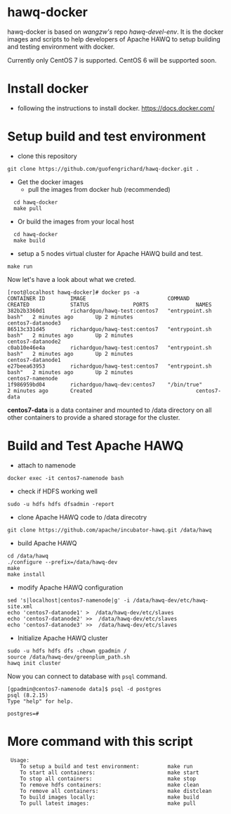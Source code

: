 # hawq-docker

hawq-docker is based on *wangzw's* repo *hawq-devel-env*. It is the docker images and scripts to help developers of Apache HAWQ to setup building and testing environment with docker.

Currently only CentOS 7 is supported. CentOS 6 will be supported soon.

# Install docker
* following the instructions to install docker.
https://docs.docker.com/

# Setup build and test environment
* clone this repository
```
git clone https://github.com/guofengrichard/hawq-docker.git .
```
* Get the docker images
  * pull the images from docker hub (recommended)
```
  cd hawq-docker
  make pull
``` 
  * Or build the images from your local host
```
  cd hawq-docker
  make build
```
* setup a 5 nodes virtual cluster for Apache HAWQ build and test.
```
make run
```
Now let's have a look about what we creted.
```
[root@localhost hawq-docker]# docker ps -a
CONTAINER ID        IMAGE                          COMMAND                CREATED             STATUS              PORTS               NAMES
382b2b3360d1        richardguo/hawq-test:centos7   "entrypoint.sh bash"   2 minutes ago       Up 2 minutes                            centos7-datanode3
86513c331d45        richardguo/hawq-test:centos7   "entrypoint.sh bash"   2 minutes ago       Up 2 minutes                            centos7-datanode2
c0ab10e46e4a        richardguo/hawq-test:centos7   "entrypoint.sh bash"   2 minutes ago       Up 2 minutes                            centos7-datanode1
e27beea63953        richardguo/hawq-test:centos7   "entrypoint.sh bash"   2 minutes ago       Up 2 minutes                            centos7-namenode
1f986959bd04        richardguo/hawq-dev:centos7    "/bin/true"            2 minutes ago       Created                                 centos7-data
```
**centos7-data** is a data container and mounted to /data directory on all other containers to provide a shared storage for the cluster. 

# Build and Test Apache HAWQ
* attach to namenode
```
docker exec -it centos7-namenode bash
```
* check if HDFS working well
```
sudo -u hdfs hdfs dfsadmin -report
```
* clone Apache HAWQ code to /data direcotry
```
git clone https://github.com/apache/incubator-hawq.git /data/hawq
```
* build Apache HAWQ
```
cd /data/hawq
./configure --prefix=/data/hawq-dev
make
make install
```
* modify Apache HAWQ configuration
```
sed 's|localhost|centos7-namenode|g' -i /data/hawq-dev/etc/hawq-site.xml
echo 'centos7-datanode1' >  /data/hawq-dev/etc/slaves
echo 'centos7-datanode2' >>  /data/hawq-dev/etc/slaves
echo 'centos7-datanode3' >>  /data/hawq-dev/etc/slaves
```
* Initialize Apache HAWQ cluster
```
sudo -u hdfs hdfs dfs -chown gpadmin /
source /data/hawq-dev/greenplum_path.sh
hawq init cluster
```
Now you can connect to database with `psql` command.
```
[gpadmin@centos7-namenode data]$ psql -d postgres
psql (8.2.15)
Type "help" for help.

postgres=# 
```
# More command with this script
```
 Usage:
    To setup a build and test environment:         make run
    To start all containers:                       make start
    To stop all containers:                        make stop
    To remove hdfs containers:                     make clean
    To remove all containers:                      make distclean
    To build images locally:                       make build
    To pull latest images:                         make pull
```

